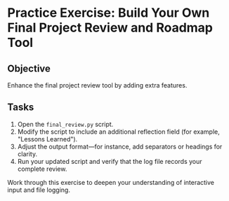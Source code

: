 # Practice Exercise: Build Your Own Final Project Review and Roadmap Tool

## Objective
Enhance the final project review tool by adding extra features.

## Tasks
1. Open the `final_review.py` script.
2. Modify the script to include an additional reflection field (for example, "Lessons Learned").
3. Adjust the output format—for instance, add separators or headings for clarity.
4. Run your updated script and verify that the log file records your complete review.

Work through this exercise to deepen your understanding of interactive input and file logging.